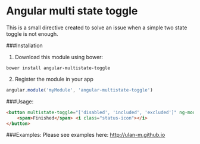 # Angular multi state toggle
This is a small directive created to solve an issue when a simple two state
toggle is not enough.

###Installation
1. Download this module using bower:
```shell
bower install angular-multistate-toggle
```
2. Register the module in your app
```js
angular.module('myModule', 'angular-multistate-toggle')
```

###Usage:
```html
<button multistate-toggle="['disabled', 'included', 'excluded']" ng-model="finished">
    <span>Finished</span> <i class="status-icon"></i>
</button>
```
###Examples:
Please see examples here: http://ulan-m.github.io
